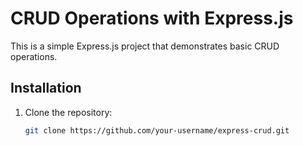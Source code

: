 # CRUD Operations with Express.js

This is a simple Express.js project that demonstrates basic CRUD operations.

## Installation

1. Clone the repository:

   ```bash
   git clone https://github.com/your-username/express-crud.git
